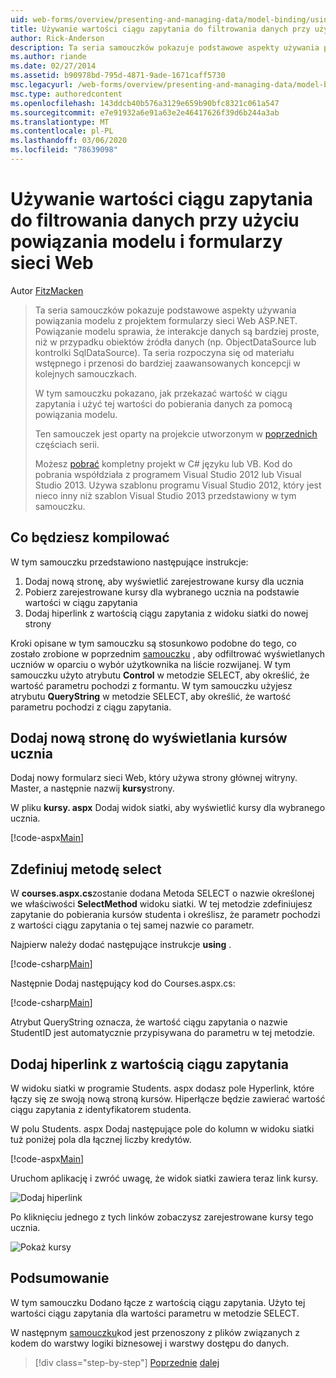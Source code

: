 ```yaml
---
uid: web-forms/overview/presenting-and-managing-data/model-binding/using-query-string-values-to-retrieve-data
title: Używanie wartości ciągu zapytania do filtrowania danych przy użyciu powiązania modelu i formularzy sieci Web | Microsoft Docs
author: Rick-Anderson
description: Ta seria samouczków pokazuje podstawowe aspekty używania powiązania modelu z projektem formularzy sieci Web ASP.NET. Powiązanie modelu sprawia, że interakcje danych są bardziej proste-...
ms.author: riande
ms.date: 02/27/2014
ms.assetid: b90978bd-795d-4871-9ade-1671caff5730
msc.legacyurl: /web-forms/overview/presenting-and-managing-data/model-binding/using-query-string-values-to-retrieve-data
msc.type: authoredcontent
ms.openlocfilehash: 143ddcb40b576a3129e659b90bfc8321c061a547
ms.sourcegitcommit: e7e91932a6e91a63e2e46417626f39d6b244a3ab
ms.translationtype: MT
ms.contentlocale: pl-PL
ms.lasthandoff: 03/06/2020
ms.locfileid: "78639098"
---
```

# <a name="using-query-string-values-to-filter-data-with-model-binding-and-web-forms"></a>Używanie wartości ciągu zapytania do filtrowania danych przy użyciu powiązania modelu i formularzy sieci Web

Autor [FitzMacken](https://github.com/tfitzmac)

> Ta seria samouczków pokazuje podstawowe aspekty używania powiązania modelu z projektem formularzy sieci Web ASP.NET. Powiązanie modelu sprawia, że interakcje danych są bardziej proste, niż w przypadku obiektów źródła danych (np. ObjectDataSource lub kontrolki SqlDataSource). Ta seria rozpoczyna się od materiału wstępnego i przenosi do bardziej zaawansowanych koncepcji w kolejnych samouczkach.
> 
> W tym samouczku pokazano, jak przekazać wartość w ciągu zapytania i użyć tej wartości do pobierania danych za pomocą powiązania modelu.
> 
> Ten samouczek jest oparty na projekcie utworzonym w [poprzednich](retrieving-data.md) częściach serii.
> 
> Możesz [pobrać](https://go.microsoft.com/fwlink/?LinkId=286116) kompletny projekt w C# języku lub VB. Kod do pobrania współdziała z programem Visual Studio 2012 lub Visual Studio 2013. Używa szablonu programu Visual Studio 2012, który jest nieco inny niż szablon Visual Studio 2013 przedstawiony w tym samouczku.

## <a name="what-youll-build"></a>Co będziesz kompilować

W tym samouczku przedstawiono następujące instrukcje:

1. Dodaj nową stronę, aby wyświetlić zarejestrowane kursy dla ucznia
2. Pobierz zarejestrowane kursy dla wybranego ucznia na podstawie wartości w ciągu zapytania
3. Dodaj hiperlink z wartością ciągu zapytania z widoku siatki do nowej strony

Kroki opisane w tym samouczku są stosunkowo podobne do tego, co zostało zrobione w poprzednim [samouczku](sorting-paging-and-filtering-data.md) , aby odfiltrować wyświetlanych uczniów w oparciu o wybór użytkownika na liście rozwijanej. W tym samouczku użyto atrybutu **Control** w metodzie SELECT, aby określić, że wartość parametru pochodzi z formantu. W tym samouczku użyjesz atrybutu **QueryString** w metodzie SELECT, aby określić, że wartość parametru pochodzi z ciągu zapytania.

## <a name="add-new-page-for-displaying-a-students-courses"></a>Dodaj nową stronę do wyświetlania kursów ucznia

Dodaj nowy formularz sieci Web, który używa strony głównej witryny. Master, a następnie nazwij **kursy**strony.

W pliku **kursy. aspx** Dodaj widok siatki, aby wyświetlić kursy dla wybranego ucznia.

[!code-aspx[Main](using-query-string-values-to-retrieve-data/samples/sample1.aspx)]

## <a name="define-the-select-method"></a>Zdefiniuj metodę select

W **courses.aspx.cs**zostanie dodana Metoda SELECT o nazwie określonej we właściwości **SelectMethod** widoku siatki. W tej metodzie zdefiniujesz zapytanie do pobierania kursów studenta i określisz, że parametr pochodzi z wartości ciągu zapytania o tej samej nazwie co parametr.

Najpierw należy dodać następujące instrukcje **using** .

[!code-csharp[Main](using-query-string-values-to-retrieve-data/samples/sample2.cs)]

Następnie Dodaj następujący kod do Courses.aspx.cs:

[!code-csharp[Main](using-query-string-values-to-retrieve-data/samples/sample3.cs)]

Atrybut QueryString oznacza, że wartość ciągu zapytania o nazwie StudentID jest automatycznie przypisywana do parametru w tej metodzie.

## <a name="add-hyperlink-with-query-string-value"></a>Dodaj hiperlink z wartością ciągu zapytania

W widoku siatki w programie Students. aspx dodasz pole Hyperlink, które łączy się ze swoją nową stroną kursów. Hiperłącze będzie zawierać wartość ciągu zapytania z identyfikatorem studenta.

W polu Students. aspx Dodaj następujące pole do kolumn w widoku siatki tuż poniżej pola dla łącznej liczby kredytów.

[!code-aspx[Main](using-query-string-values-to-retrieve-data/samples/sample4.aspx?highlight=7-8)]

Uruchom aplikację i zwróć uwagę, że widok siatki zawiera teraz link kursy.

![Dodaj hiperlink](using-query-string-values-to-retrieve-data/_static/image1.png)

Po kliknięciu jednego z tych linków zobaczysz zarejestrowane kursy tego ucznia.

![Pokaż kursy](using-query-string-values-to-retrieve-data/_static/image2.png)

## <a name="conclusion"></a>Podsumowanie

W tym samouczku Dodano łącze z wartością ciągu zapytania. Użyto tej wartości ciągu zapytania dla wartości parametru w metodzie SELECT.

W następnym [samouczku](adding-business-logic-layer.md)kod jest przenoszony z plików związanych z kodem do warstwy logiki biznesowej i warstwy dostępu do danych.

> [!div class="step-by-step"]
> [Poprzednie](integrating-jquery-ui.md)
> [dalej](adding-business-logic-layer.md)

